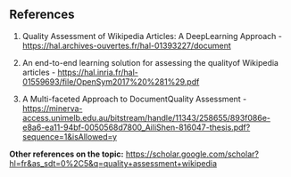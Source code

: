 ## References

1. Quality Assessment of Wikipedia Articles: A DeepLearning Approach - https://hal.archives-ouvertes.fr/hal-01393227/document

2. An end-to-end learning solution for assessing the qualityof Wikipedia articles - https://hal.inria.fr/hal-01559693/file/OpenSym2017%20%281%29.pdf

3. A Multi-faceted Approach to DocumentQuality Assessment - https://minerva-access.unimelb.edu.au/bitstream/handle/11343/258655/893f086e-e8a6-ea11-94bf-0050568d7800_AiliShen-816047-thesis.pdf?sequence=1&isAllowed=y

**Other references on the topic:** https://scholar.google.com/scholar?hl=fr&as_sdt=0%2C5&q=quality+assessment+wikipedia